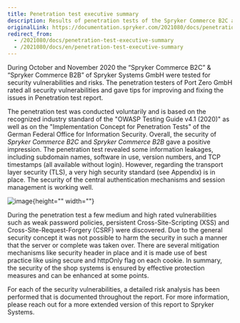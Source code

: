 ```yaml
---
title: Penetration test executive summary
description: Results of penetration tests of the Spryker Commerce B2C and Spryker Commerce B2B.
originalLink: https://documentation.spryker.com/2021080/docs/penetration-test-executive-summary
redirect_from:
  - /2021080/docs/penetration-test-executive-summary
  - /2021080/docs/en/penetration-test-executive-summary
---
```


During October and November 2020 the “Spryker Commerce B2C” & “Spryker Commerce
B2B” of Spryker Systems GmbH were tested for security vulnerabilities and risks. The penetration testers of Port Zero GmbH rated all security vulnerabilities and gave tips for improving and fixing the issues in Penetration test report. 

The penetration test was conducted voluntarily and is based on the recognized industry standard of the "OWASP Testing Guide v4.1 (2020)" as well as on the "Implementation Concept for Penetration Tests" of the German Federal Office for Information Security.
Overall, the security of *Spryker Commerce B2C* and *Spryker Commerce B2B* gave a positive impression. The penetration test revealed some information leakages, including subdomain names, software in use, version numbers, and TCP timestamps (all available without login). However, regarding the transport layer security (TLS), a very high security standard (see Appendix) is in place. The security of the central authentication mechanisms and session management is working well.

![image](https://spryker.s3.eu-central-1.amazonaws.com/docs/About/What's+new/Security+audit/penetration-test-executive-summary.png){height="" width=""}

During the penetration test a few medium and high rated vulnerabilities such as weak password policies, persistent Cross-Site-Scripting (XSS) and Cross-Site-Request-Forgery (CSRF) were discovered. Due to the general security concept it was not possible to harm the security in such a manner that the server or complete was taken over. There are several mitigation mechanisms like security header in place and it is made use of best practice like using secure and httpOnly flag on each cookie.
In summary, the security of the shop systems is ensured by effective protection measures and can be enhanced at some points.

For each of the security vulnerabilities, a detailed risk analysis has been performed that is documented throughout the report. For more information, please reach out for a more extended version of this report to Spryker Systems.

